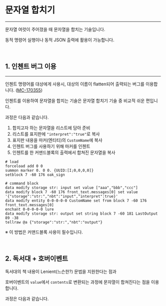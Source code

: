 
# 문자열 합치기

<hr>

문자열 여럿이 주어졌을 때 문자열을 합치는 기술입니다.

동적 명령어 실행이나 동적 JSON 출력에 활용이 가능합니다.

<br>

## 1. 인첸트 버그 이용

<hr>

인첸트 명령어를 대상에게 사용시, 대상의 이름이 flatten되어 출력되는 버그를 이용합니다. ([MC-170355](https://bugs.mojang.com/browse/MC-170355))

인첸트를 이용하여 문자열을 합치는 기술은 문자열 합치기 기술 중 비교적 쉬운 편입니다.

과정은 다음과 같습니다.

1. 합치고자 하는 문자열을 리스트에 담아 준비
2. 리스트를 표지판에 `"interpret":"true"`로 복사
3. 표지판 내용을 마커(엔티티)의 `CustomName`에 복사
4. 인첸트 버그를 사용하기 위해 마커를 인첸트
5. 인첸트를 한 커맨드블록의 출력에서 합쳐진 문자열을 복사

```mcfunction
# load
forceload add 0 0
summon marker 0. 0 0. {UUID:[I;0,0,0,0]}
setblock 7 -60 176 oak_sign
```
```mcfunction
# command block
data modify storage str: input set value ["aaa","bbb","ccc"]
data modify block 7 -60 176 front_text.messages[0] set value '{"storage":"str:","nbt":"input","interpret":true}'
data modify entity 0-0-0-0-0 CustomName set from block 7 -60 176 front_text.messages[0]
enchant 0-0-0-0-0 lure
data modify storage str: output set string block 7 -60 181 LastOutput 89 -38
tellraw @a {"storage":"str:","nbt":"output"}
```

※ 이 방법은 커맨드블록 사용이 필수입니다.

<br>

## 2. 독서대 + 호버이벤트

독서대의 책 내용이 Lenient(느슨한?) 문법을 지원한다는 점과

호버이벤트의 `value`에서 `contents`로 변환되는 과정에 문자열이 합쳐진다는 점을 이용합니다.

과정은 다음과 같습니다.






